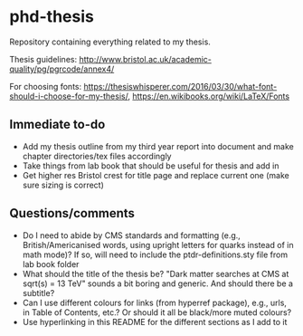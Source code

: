 # phd-thesis

Repository containing everything related to my thesis.

Thesis guidelines: http://www.bristol.ac.uk/academic-quality/pg/pgrcode/annex4/

For choosing fonts: https://thesiswhisperer.com/2016/03/30/what-font-should-i-choose-for-my-thesis/, https://en.wikibooks.org/wiki/LaTeX/Fonts

## Immediate to-do
- Add my thesis outline from my third year report into document and make chapter directories/tex files accordingly
- Take things from lab book that should be useful for thesis and add in
- Get higher res Bristol crest for title page and replace current one (make sure sizing is correct)


## Questions/comments

- Do I need to abide by CMS standards and formatting (e.g., British/Americanised words, using upright letters for quarks instead of in math mode)? If so, will need to include the ptdr-definitions.sty file from lab book folder
- What should the title of the thesis be? "Dark matter searches at CMS at sqrt(s) = 13 TeV" sounds a bit boring and generic. And should there be a subtitle?
- Can I use different colours for links (from hyperref package), e.g., urls, in Table of Contents, etc.? Or should it all be black/more muted colours?
- Use hyperlinking in this README for the different sections as I add to it